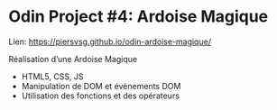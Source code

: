 # Odin Project #4: Ardoise Magique
 
Lien: https://piersvsg.github.io/odin-ardoise-magique/

Réalisation d’une Ardoise Magique

- HTML5, CSS, JS
- Manipulation de DOM et évènements DOM
- Utilisation des fonctions et des opérateurs
